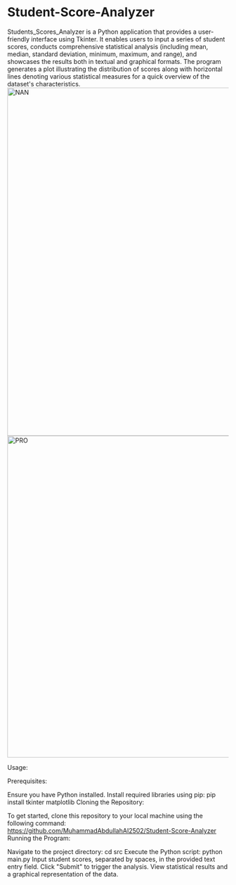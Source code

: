 # Student-Score-Analyzer
Students_Scores_Analyzer is a Python application that provides a user-friendly interface using Tkinter. It enables users to input a series of student scores, conducts comprehensive statistical analysis (including mean, median, standard deviation, minimum, maximum, and range), and showcases the results both in textual and graphical formats. The program generates a plot illustrating the distribution of scores along with horizontal lines denoting various statistical measures for a quick overview of the dataset's characteristics.
<img width="923" height="793" alt="NAN" src="https://github.com/user-attachments/assets/aa20fad1-b019-4516-8156-305b70bccddf" />
<img width="523" height="733" alt="PRO" src="https://github.com/user-attachments/assets/124c4286-a6b4-4254-bce4-27c1c431511c" />

Usage:


Prerequisites:

Ensure you have Python installed.
Install required libraries using pip: pip install tkinter matplotlib
Cloning the Repository:

To get started, clone this repository to your local machine using the following command:
https://github.com/MuhammadAbdullahAI2502/Student-Score-Analyzer
Running the Program:

Navigate to the project directory: cd src
Execute the Python script: python main.py
Input student scores, separated by spaces, in the provided text entry field.
Click "Submit" to trigger the analysis.
View statistical results and a graphical representation of the data.

